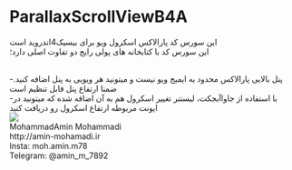 # ParallaxScrollViewB4A


این سورس کد پارالاکس اسکرول ویو برای بیسیک4اندروید است
<br>
این سورس کد با کتابخانه های پولی رایج دو تفاوت اصلی دارد؛

<br>
-پنل بالایی پارالاکس محدود به ایمیج ویو نیست و میتونید هر ویویی به پنل اضافه کنید. ضمنا ارتفاع پنل قابل تنظیم است

<br>
-با استفاده از جاواآبجکت، لیستنر تغییر اسکرول هم به آن اضافه شده که میتونید در ایونت مربوطه ارتفاع اسکرول رو دریافت کنید

<br>
<img src="http://s4.picofile.com/file/8362972342/Screenshot_137_.png" >

<br>
MohammadAmin Mohammadi
<br>
http://amin-mohamadi.ir
<br>
Insta: moh.amin.m78
<br>
Telegram: @amin_m_7892
<br>
